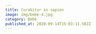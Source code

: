 ```yaml
---
title: Curabitur in sapien
image: img/bebe-4.jpg
category: Bébé
published_at: 2020-09-14T15:03:11.582Z
---
```

